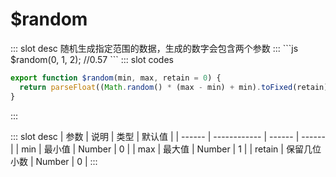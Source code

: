 # $random
<ContainerBox title="介绍">
::: slot desc
随机生成指定范围的数据，生成的数字会包含两个参数
:::
</ContainerBox>

<ContainerBox title="基础用法">
```js
$random(0, 1, 2); //0.57
```
<ShowCode>
::: slot codes

```js
export function $random(min, max, retain = 0) {
  return parseFloat((Math.random() * (max - min) + min).toFixed(retain));
}
```
:::
</ShowCode>
</ContainerBox>

<ContainerBox title="Params">
::: slot desc
| 参数   | 说明         | 类型   | 默认值 |
| ------ | ------------ | ------ | ------ |
| min    | 最小值       | Number | 0      |
| max    | 最大值       | Number | 1      |
| retain | 保留几位小数 | Number | 0      |
:::
</ContainerBox>